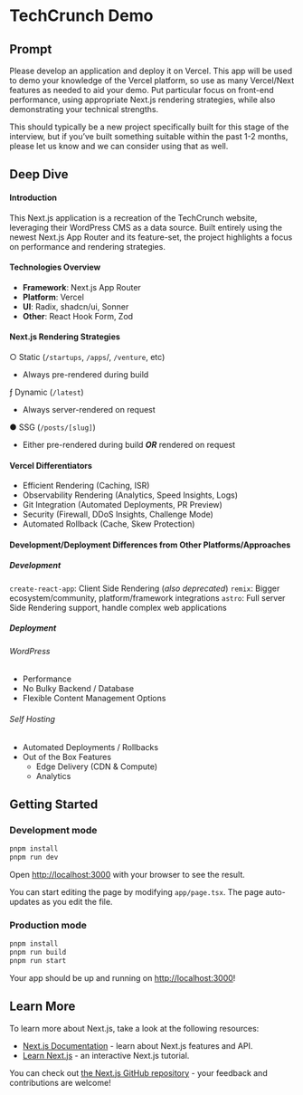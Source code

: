 # TechCrunch Demo

## Prompt

Please develop an application and deploy it on Vercel. This app will be used to demo your knowledge of the Vercel
platform, so use as many Vercel/Next features as needed to aid your demo. Put particular focus on front-end performance,
using appropriate Next.js rendering strategies, while also demonstrating your technical strengths. 

This should typically be a new project specifically built for this stage of the interview, but if you’ve built something 
suitable within the past 1-2 months, please let us know and we can consider using that as well. 

## Deep Dive

#### Introduction

This Next.js application is a recreation of the TechCrunch website, leveraging their WordPress CMS as a data
source. Built entirely using the newest Next.js App Router and its feature-set, the project highlights a focus on
performance and rendering strategies.

#### Technologies Overview

* **Framework**: Next.js App Router
* **Platform**: Vercel
* **UI**: Radix, shadcn/ui, Sonner
* **Other**: React Hook Form, Zod

#### Next.js Rendering Strategies

○ Static (`/startups`, `/apps`/, `/venture`, etc)
  * Always pre-rendered during build

ƒ Dynamic (`/latest`)
  * Always server-rendered on request

● SSG (`/posts/[slug]`)
  * Either pre-rendered during build **_OR_** rendered on request

    
#### Vercel Differentiators

* Efficient Rendering (Caching, ISR)
* Observability Rendering (Analytics, Speed Insights, Logs)
* Git Integration (Automated Deployments, PR Preview)
* Security (Firewall, DDoS Insights, Challenge Mode)
* Automated Rollback (Cache, Skew Protection)

#### Development/Deployment Differences from Other Platforms/Approaches

##### Development
`create-react-app`: Client Side Rendering (_also deprecated_)
`remix`: Bigger ecosystem/community, platform/framework integrations
`astro`: Full server Side Rendering support, handle complex web applications

##### Deployment

###### WordPress
* Performance
* No Bulky Backend / Database
* Flexible Content Management Options

###### Self Hosting
* Automated Deployments / Rollbacks
* Out of the Box Features
  * Edge Delivery (CDN & Compute)
  * Analytics


## Getting Started

### Development mode

```bash
pnpm install
pnpm run dev
```

Open [http://localhost:3000](http://localhost:3000) with your browser to see the result.

You can start editing the page by modifying `app/page.tsx`. The page auto-updates as you edit the file.

### Production mode

```bash
pnpm install
pnpm run build
pnpm run start
```

Your app should be up and running on [http://localhost:3000](http://localhost:3000)!

## Learn More

To learn more about Next.js, take a look at the following resources:

- [Next.js Documentation](https://nextjs.org/docs) - learn about Next.js features and API.
- [Learn Next.js](https://nextjs.org/learn) - an interactive Next.js tutorial.

You can check out [the Next.js GitHub repository](https://github.com/vercel/next.js/) - your feedback and contributions
are welcome!
